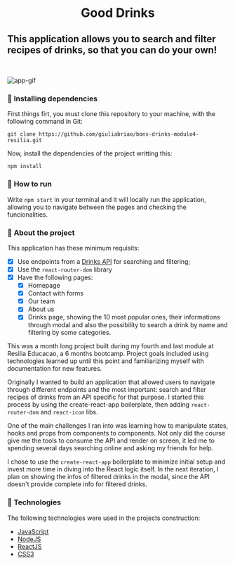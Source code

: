 # <strong><p style="text-align: center">Good Drinks</p></strong>

## This application allows you to search and filter recipes of drinks, so that you can do your own!
<br>

![app-gif](.github/app-gif.gif)


### 🔎 <strong>Installing dependencies</strong>

First things firt, you must clone this repository to your machine, with the following command in Git:

```shell
git clone https://github.com/giuliabriao/bons-drinks-modulo4-resilia.git
```
Now, install the dependencies of the project writting this:

```shell
npm install
```

### 🔎 <strong>How to run</strong>

Write `npm start` in your terminal and it will locally run the application, allowing you to navigate between the pages and checking the funcionalities.

### 📌 <strong>About the project</strong>

This application has these minimum requisits:

- [x] Use endpoints from a [Drinks API](https://www.thecocktaildb.com/api.php) for searching and filtering;
- [x] Use the `react-router-dom` library
- [x] Have the following pages: 
    - [x] Homepage 
    - [x] Contact with forms
    - [x] Our team
    - [x] About us
    - [x] Drinks page, showing the 10 most popular ones, their informations through modal and also the possibility to search a drink by name and filtering by some categories.

This was a month long project built during my fourth and last module at Resilia Educacao, a 6 months bootcamp. Project goals included using technologies learned up until this point and familiarizing myself with documentation for new features.

Originally I wanted to build an application that allowed users to navigate through different endpoints and the most important: search and filter recipes of drinks from an API specific for that purpose. I started this process by using the create-react-app boilerplate, then adding `react-router-dom` and `react-icon` libs.

One of the main challenges I ran into was learning how to manipulate states, hooks and props from components to components. Not only did the course give me the tools to consume the API and render on screen, it led me to spending several days searching online and asking my friends for help.

I chose to use the `create-react-app` boilerplate to minimize initial setup and invest more time in diving into the React logic itself. In the next iteration, I plan on showing the infos of filtered drinks in the modal, since the API doesn't provide complete info for filtered drinks.

### 🚀 <strong>Technologies</strong>
The following technologies were used in the projects construction:

- [JavaScript](https://developer.mozilla.org/pt-BR/docs/Web/JavaScript)
- [NodeJS](https://nodejs.org/en/)
- [ReactJS](https://pt-br.reactjs.org/docs/getting-started.html)
- [CSS3](https://developer.mozilla.org/pt-BR/docs/Web/CSS)

